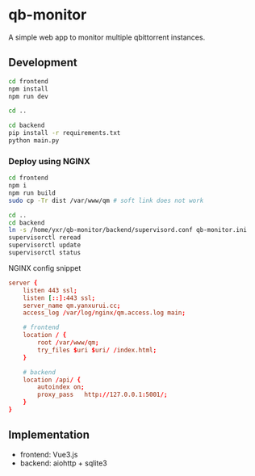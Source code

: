 # qb-monitor

A simple web app to monitor multiple qbittorrent instances.

## Development
```sh
cd frontend
npm install
npm run dev

cd ..

cd backend
pip install -r requirements.txt
python main.py
```

### Deploy using NGINX
```sh
cd frontend
npm i
npm run build
sudo cp -Tr dist /var/www/qm # soft link does not work

cd ..
cd backend
ln -s /home/yxr/qb-monitor/backend/supervisord.conf qb-monitor.ini
supervisorctl reread
supervisorctl update
supervisorctl status
```

NGINX config snippet
```conf
server {
    listen 443 ssl;
    listen [::]:443 ssl;
    server_name qm.yanxurui.cc;
    access_log /var/log/nginx/qm.access.log main;

    # frontend
    location / {
        root /var/www/qm;
        try_files $uri $uri/ /index.html;
    }

    # backend
    location /api/ {
        autoindex on;
        proxy_pass   http://127.0.0.1:5001/;
    }
}
```

## Implementation
* frontend: Vue3.js
* backend: aiohttp + sqlite3
